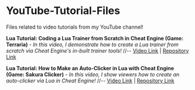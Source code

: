 # YouTube-Tutorial-Files
Files related to video tutorials from my YouTube channel!

**Lua Tutorial: Coding a Lua Trainer from Scratch in Cheat Engine (Game: Terraria)** - *In this video, I demonstrate how to create a Lua trainer from scratch via Cheat Engine's in-built trainer tools!* //-- [Video Link](https://www.youtube.com/watch?v=hnZyZio5FBQ) | [Repository Link](https://github.com/dsasmblr/YouTube-Tutorial-Files/tree/master/Lua%20Trainer%20from%20Scratch%20(Terraria))

**Lua Tutorial: How to Make an Auto-Clicker in Lua with Cheat Engine (Game: Sakura Clicker)** - *In this video, I show viewers how to create an auto-clicker via Lua in Cheat Engine!* //-- [Video Link](https://youtu.be/OLX5VCoLsSQ) | [Repository Link](https://github.com/dsasmblr/YouTube-Tutorial-Files/tree/master/Lua%20Auto-Clicker%20(Sakura%20Clicker))
